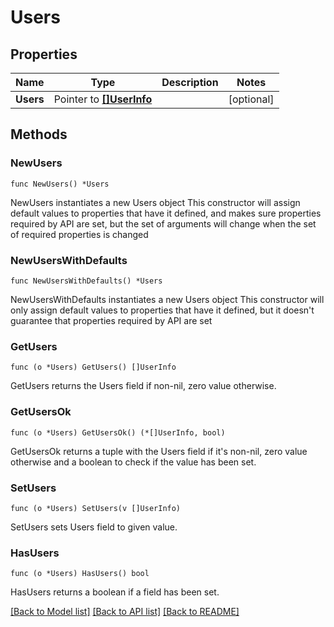 # Users

## Properties

Name | Type | Description | Notes
------------ | ------------- | ------------- | -------------
**Users** | Pointer to [**[]UserInfo**](UserInfo.md) |  | [optional] 

## Methods

### NewUsers

`func NewUsers() *Users`

NewUsers instantiates a new Users object
This constructor will assign default values to properties that have it defined,
and makes sure properties required by API are set, but the set of arguments
will change when the set of required properties is changed

### NewUsersWithDefaults

`func NewUsersWithDefaults() *Users`

NewUsersWithDefaults instantiates a new Users object
This constructor will only assign default values to properties that have it defined,
but it doesn't guarantee that properties required by API are set

### GetUsers

`func (o *Users) GetUsers() []UserInfo`

GetUsers returns the Users field if non-nil, zero value otherwise.

### GetUsersOk

`func (o *Users) GetUsersOk() (*[]UserInfo, bool)`

GetUsersOk returns a tuple with the Users field if it's non-nil, zero value otherwise
and a boolean to check if the value has been set.

### SetUsers

`func (o *Users) SetUsers(v []UserInfo)`

SetUsers sets Users field to given value.

### HasUsers

`func (o *Users) HasUsers() bool`

HasUsers returns a boolean if a field has been set.


[[Back to Model list]](../README.md#documentation-for-models) [[Back to API list]](../README.md#documentation-for-api-endpoints) [[Back to README]](../README.md)


